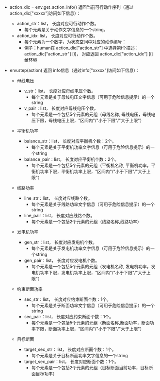 - action_dic = env.get_action_info() 返回当前可行动作序列（通过action_dic["xxxxx"]访问如下信息）：
  - action_str：list， 长度对应可行动作个数。
    - 每个元素是关于动作文字信息的一个string。
  - action_idx: list， 长度对应可行动作个数。
    - 每个元素为一个数字，为状态空间中对应的动作编号：
    - 例子：human在 action_dic["action_str"] 中选择第i个描述： action_dic["action_str"] [i]， 对应返回 action_dic["action_idx"] [i]给环境



- env.step(action) 返回 info信息（通过info["xxxxx"]访问如下信息）：

  - 母线电压
    - v_str：list， 长度对应母线电压个数。
      - 每个元素是关于母线电压文字信息（可用于危险信息提示）的一个string
    - v_pair：list， 长度对应母线电压个数。
      - 每个元素是一个包括5个元素的元组（母线名称, 母线电压，母线电压下限，母线电压上限，"区间内"/"小于下限"/"大于上限"）
  - 平衡机功率
    - balance_str：list， 长度对应平衡机个数：2个。
      - 每个元素是关于平衡机功率文字信息（可用于危险信息提示）的一个string
    - balance_pair：list， 长度对应平衡机个数：2个。
      - 每个元素是一个包括5个元素的元组（平衡机名称, 平衡机功率，平衡机功率下限，平衡机功率上限，"区间内"/"小于下限"/"大于上限"）
  - 线路功率
    - line_str：list， 长度对应线路个数。
      - 每个元素是关于线路功率文字信息（可用于危险信息提示）的一个string
    - line_pair：list， 长度对应线路个数。
      - 每个元素是一个包括2个元素的元组（线路名称,线路功率）
  - 发电机功率
    - gen_str：list， 长度对应发电机个数。
      - 每个元素是关于发电机功率文字信息（可用于危险信息提示）的一个string
    - gen_pair：list， 长度对应发电机个数。
      - 每个元素是一个包括5个元素的元组（发电机名称, 发电机功率，发电机功率下限，发电机功率上限，"区间内"/"小于下限"/"大于上限"）

  - 约束断面功率
    - sec_str：list， 长度对应约束断面个数：1个。
      - 每个元素是关于断面功率文字信息（可用于危险信息提示）的一个string
    - sec_pair：list， 长度对应约束断面个数：1个。
      - 每个元素是一个包括5个元素的元组（断面名称,断面功率，断面功率下限，断面功率上限，"区间内"/"小于下限"/"大于上限"）
  - 目标断面
    - target_sec_str：list， 长度对应断面个数：1个。
      - 每个元素是关于目标断面功率文字信息的一个string
    - target_sec_pair：list， 长度对应断面个数：1个。
      - 每个元素是一个包括2个元素的元组（目标断面当前功率，目标断面目标功率）